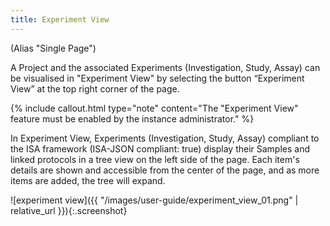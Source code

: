 ```yaml
---
title: Experiment View
---
```



(Alias "Single Page")

A Project and the associated Experiments (Investigation, Study, Assay) can be visualised in "Experiment View" by selecting the button “Experiment View” at the top right corner of the page.

{% include callout.html type="note" content="The \"Experiment View\" feature must be enabled by the instance administrator." %}

In Experiment View, Experiments (Investigation, Study, Assay) compliant to the ISA framework (ISA-JSON compliant: true) display their Samples and linked protocols in a tree view on the left side of the page. Each item's details are shown and accessible from the center of the page, and as more items are added, the tree will expand.

![experiment view]({{ "/images/user-guide/experiment_view_01.png" |  relative_url }}){:.screenshot}

